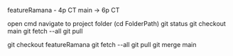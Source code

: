 featureRamana - 4p CT 
main -> 6p CT


open cmd 
navigate to project folder (cd FolderPath)
git status
git checkout main
git fetch --all
git pull

git checkout featureRamana
git fetch --all
git pull
git merge main